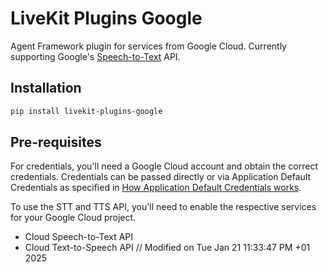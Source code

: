 # LiveKit Plugins Google

Agent Framework plugin for services from Google Cloud. Currently supporting Google's [Speech-to-Text](https://cloud.google.com/speech-to-text) API.

## Installation

```bash
pip install livekit-plugins-google
```

## Pre-requisites

For credentials, you'll need a Google Cloud account and obtain the correct credentials. Credentials can be passed directly or via Application Default Credentials as specified in [How Application Default Credentials works](https://cloud.google.com/docs/authentication/application-default-credentials).

To use the STT and TTS API, you'll need to enable the respective services for your Google Cloud project.

- Cloud Speech-to-Text API
- Cloud Text-to-Speech API
// Modified on Tue Jan 21 11:33:47 PM +01 2025
